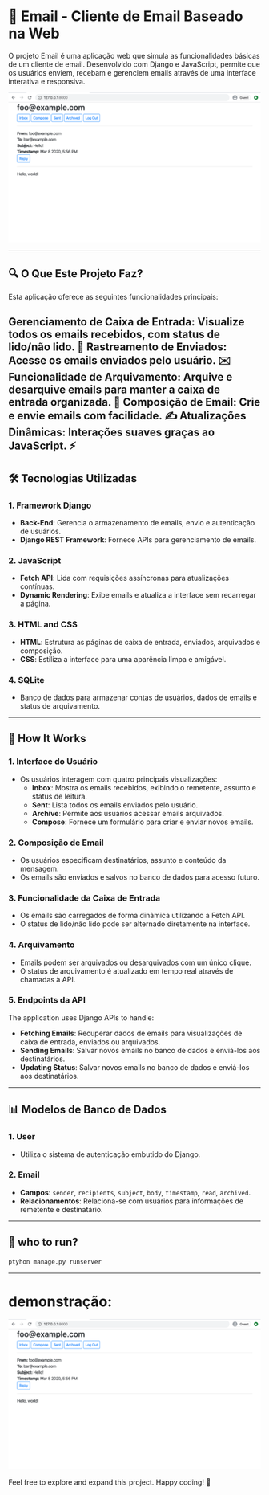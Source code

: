 # 📧 Email - Cliente de Email Baseado na Web 

O projeto Email é uma aplicação web que simula as funcionalidades básicas de um cliente de email. Desenvolvido com Django e JavaScript, permite que os usuários enviem, recebam e gerenciem emails através de uma interface interativa e responsiva.

![image](image/image.png)

---

## 🔍 O Que Este Projeto Faz?

Esta aplicação oferece as seguintes funcionalidades principais:

Gerenciamento de Caixa de Entrada: Visualize todos os emails recebidos, com status de lido/não lido. 📨
Rastreamento de Enviados: Acesse os emails enviados pelo usuário. ✉️
Funcionalidade de Arquivamento: Arquive e desarquive emails para manter a caixa de entrada organizada. 📂
Composição de Email: Crie e envie emails com facilidade. ✍️
Atualizações Dinâmicas: Interações suaves graças ao JavaScript. ⚡
---

## 🛠️ Tecnologias Utilizadas

### 1. **Framework Django**  
- **Back-End**: Gerencia o armazenamento de emails, envio e autenticação de usuários.  
- **Django REST Framework**: Fornece APIs para gerenciamento de emails.  

### 2. **JavaScript**  
- **Fetch API**: Lida com requisições assíncronas para atualizações contínuas.  
- **Dynamic Rendering**: Exibe emails e atualiza a interface sem recarregar a página. 

### 3. **HTML and CSS**  
- **HTML**: Estrutura as páginas de caixa de entrada, enviados, arquivados e composição.  
- **CSS**: Estiliza a interface para uma aparência limpa e amigável. 

### 4. **SQLite**  
- Banco de dados para armazenar contas de usuários, dados de emails e status de arquivamento.

---

## 🔧 How It Works  

### 1. Interface do Usuário  
- Os usuários interagem com quatro principais visualizações: 
  - **Inbox**: Mostra os emails recebidos, exibindo o remetente, assunto e status de leitura.
  - **Sent**: Lista todos os emails enviados pelo usuário.
  - **Archive**: Permite aos usuários acessar emails arquivados.  
  - **Compose**:  Fornece um formulário para criar e enviar novos emails.  

### 2. Composição de Email
- Os usuários especificam destinatários, assunto e conteúdo da mensagem.  
- Os emails são enviados e salvos no banco de dados para acesso futuro. 

### 3. Funcionalidade da Caixa de Entrada
- Os emails são carregados de forma dinâmica utilizando a Fetch API.  
- O status de lido/não lido pode ser alternado diretamente na interface.  

### 4. Arquivamento  
- Emails podem ser arquivados ou desarquivados com um único clique.  
- O status de arquivamento é atualizado em tempo real através de chamadas à API.  

### 5. Endpoints da API 
The application uses Django APIs to handle:  
- **Fetching Emails**: Recuperar dados de emails para visualizações de caixa de entrada, enviados ou arquivados.  
- **Sending Emails**: Salvar novos emails no banco de dados e enviá-los aos destinatários.  
- **Updating Status**: Salvar novos emails no banco de dados e enviá-los aos destinatários.  

---

## 📊 Modelos de Banco de Dados

### 1. **User**  
- Utiliza o sistema de autenticação embutido do Django. 

### 2. **Email**  
- **Campos**: `sender`, `recipients`, `subject`, `body`, `timestamp`, `read`, `archived`.  
- **Relacionamentos**: Relaciona-se com usuários para informações de remetente e destinatário.  

---


## 🌟 who to run?  

```bash
ptyhon manage.py runserver
```
---  

# demonstração:

![image](image/image.png)

Feel free to explore and expand this project. Happy coding! 🚀  

